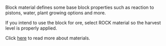 Block material defines some base block properties such as reaction to pistons, water, plant growing options and more.

If you intend to use the block for ore, select ROCK material so the harvest level is properly applied.

Click [here](https://mcreator.net/wiki/materials) to read more about materials.